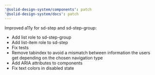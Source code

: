 ```yaml
---
'@solid-design-system/components': patch
'@solid-design-system/docs': patch
---
```


Improved a11y for sd-step and sd-step-group:

- Add list role to sd-step-group
- Add list-item role to sd-step
- Fix tests
- Remove tabindex to avoid a mismatch between information the users get depending on the chosen navigation type
- Add ARIA attributes to components
- Fix text colors in disabled state
